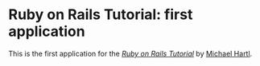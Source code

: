# Ruby on Rails Tutorial: first application

This is the first application for the
[*Ruby on Rails Tutorial*](http://railstutorial.jp/)
by [Michael Hartl](http://michaelhartl.com/).